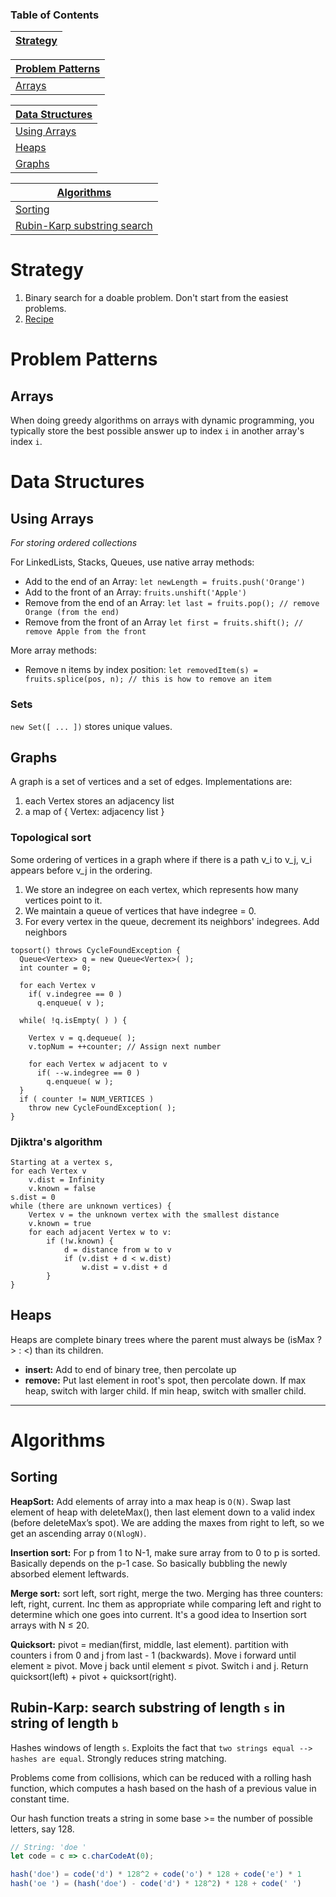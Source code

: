 ### Table of Contents

| [Strategy](#strategy) |
|-----------------|

| [Problem Patterns](#problem-patterns) |
|-----------------|
| [Arrays](#arrays) |

| [Data Structures](#data-structures) |
|-----------------|
| [Using Arrays](#using-arrays) |
| [Heaps](#heaps) |
| [Graphs](#graphs) |

| [Algorithms](#algorithms) |
|-----------------|
| [Sorting](#sorting) |
| [Rubin-Karp substring search](#rubin-karp-substring-search) |

# Strategy

1. Binary search for a doable problem. Don't start from the easiest problems.
2. [Recipe](http://mdotsabouri.blogspot.com/2014/10/my-recipe-to-improve-your-programming.html)


# Problem Patterns

## Arrays

When doing greedy algorithms on arrays with dynamic programming, you typically store the best possible answer up to index `i` in another array's index `i`.

# Data Structures

## Using Arrays

_For storing ordered collections_

For LinkedLists, Stacks, Queues, use native array methods:
- Add to the end of an Array: `let newLength = fruits.push('Orange')`
- Add to the front of an Array: `fruits.unshift('Apple')`
- Remove from the end of an Array: `let last = fruits.pop(); // remove Orange (from the end)`
- Remove from the front of an Array `let first = fruits.shift(); // remove Apple from the front`

More array methods:
- Remove n items by index position: `let removedItem(s) = fruits.splice(pos, n); // this is how to remove an item`

### Sets

`new Set([ ... ])` stores unique values.

## Graphs

A graph is a set of vertices and a set of edges. Implementations are:
1. each Vertex stores an adjacency list
2. a map of { Vertex: adjacency list }

### Topological sort

Some ordering of vertices in a graph where if there is a path v_i to v_j, v_i appears before v_j in the ordering.

1. We store an indegree on each vertex, which represents how many vertices point to it.
2. We maintain a queue of vertices that have indegree = 0.
3. For every vertex in the queue, decrement its neighbors' indegrees. Add neighbors

```
topsort() throws CycleFoundException {
  Queue<Vertex> q = new Queue<Vertex>( );
  int counter = 0;

  for each Vertex v
    if( v.indegree == 0 )
      q.enqueue( v );

  while( !q.isEmpty( ) ) {

    Vertex v = q.dequeue( ); 
    v.topNum = ++counter; // Assign next number

    for each Vertex w adjacent to v
      if( --w.indegree == 0 ) 
        q.enqueue( w );
  }
  if ( counter != NUM_VERTICES )
    throw new CycleFoundException( );
}
```

### Djiktra's algorithm

```
Starting at a vertex s,
for each Vertex v
	v.dist = Infinity
	v.known = false
s.dist = 0
while (there are unknown vertices) {
	Vertex v = the unknown vertex with the smallest distance
	v.known = true
	for each adjacent Vertex w to v:
		if (!w.known) {
			d = distance from w to v
			if (v.dist + d < w.dist)
				w.dist = v.dist + d
		}
}
```

## Heaps

Heaps are complete binary trees where the parent must always be (isMax ? > : <) than its children.
- **insert:** Add to end of binary tree, then percolate up
- **remove:** Put last element in root's spot, then percolate down. If max heap, switch with larger child. If min heap, switch with smaller child.

---

# Algorithms

## Sorting

**HeapSort:** Add elements of array into a max heap is `O(N)`. Swap last element of heap with deleteMax(), then last element down to a valid index (before deleteMax’s spot). We are adding the maxes from right to left, so we get an ascending array `O(NlogN)`. 

**Insertion sort:** For p from 1 to N-1, make sure array from to 0 to p is sorted. Basically depends on the p-1 case. So basically bubbling the newly absorbed element leftwards.

**Merge sort:** sort left, sort right, merge the two. Merging has three counters: left, right, current. Inc them as appropriate while comparing left and right to determine which one goes into current. It's a good idea to Insertion sort arrays with N ≤ 20.

**Quicksort:** pivot = median(first, middle, last element). partition with counters i from 0 and j from last - 1 (backwards). Move i forward until element ≥ pivot. Move j back until element ≤ pivot. Switch i and j. Return quicksort(left) + pivot + quicksort(right).

## Rubin-Karp: search substring of length `s` in string of length `b`

Hashes windows of length `s`. Exploits the fact that `two strings equal --> hashes are equal`. Strongly reduces string matching.

Problems come from collisions, which can be reduced with a rolling hash function, which computes a hash based on the hash of a previous value in constant time.

Our hash function treats a string in some base >= the number of possible letters, say 128.
```js
// String: 'doe '
let code = c => c.charCodeAt(0);

hash('doe') = code('d') * 128^2 + code('o') * 128 + code('e') * 1
hash('oe ') = (hash('doe') - code('d') * 128^2) * 128 + code(' ')
```
